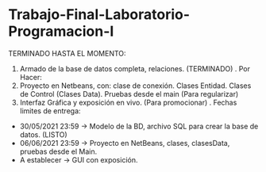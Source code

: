 # Trabajo-Final-Laboratorio-Programacion-I
TERMINADO HASTA EL MOMENTO:
1. Armado de la base de datos completa, relaciones. (TERMINADO) 
.
Por Hacer:
2. Proyecto en Netbeans, con: clase de conexión. Clases 
Entidad. Clases de Control (Clases Data). Pruebas desde el 
main (Para regularizar) 
3. Interfaz Gráfica y exposición en vivo. (Para promocionar)
.
Fechas limites de entrega:
- 30/05/2021 23:59 -> Modelo de la BD, archivo SQL para crear la base de datos. (LISTO)
- 06/06/2021 23:59 -> Proyecto en NetBeans, clases, clasesData, pruebas desde el Main.
- A establecer     -> GUI con exposición.
